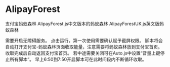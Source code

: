 # AlipayForest
支付宝蚂蚁森林
AlipayForest.js中文版本的蚂蚁森林
AlipayForestUK.js英文版蚂蚁森林


需要开启无障碍服务。
点击运行，第一次使用需要确认赋予截屏权限。
脚本将会自动打开支付宝-蚂蚁森林页面收取能量，注意需要将蚂蚁森林放到支付宝首页。
收取完成后自动返回支付宝首页。
若中途需要关闭可在Auto.js中设置“音量上键停止所有脚本”。
早上6:50到7:50开启脚本可在此时间段内不断循环收取。
